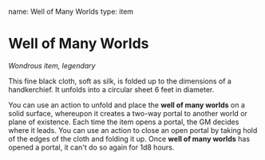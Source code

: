 name: Well of Many Worlds
type: item

# Well of Many Worlds 
_Wondrous item, legendary_ 

This fine black cloth, soft as silk, is folded up to the dimensions of a handkerchief. It unfolds into a circular sheet 6 feet in diameter.

You can use an action to unfold and place the **well of many worlds** on a solid surface, whereupon it creates a two-way portal to another world or plane of existence. Each time the item opens a portal, the GM decides where it leads. You can use an action to close an open portal by taking hold of the edges of the cloth and folding it up. Once **well of many worlds** has opened a portal, it can't do so again for 1d8 hours. 